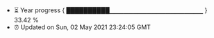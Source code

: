 - ⏳ Year progress { ██████████▁▁▁▁▁▁▁▁▁▁▁▁▁▁▁▁▁▁▁▁ } 33.42 %
- ⏰ Updated on Sun, 02 May 2021 23:24:05 GMT

